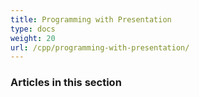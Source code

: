```yaml
---
title: Programming with Presentation
type: docs
weight: 20
url: /cpp/programming-with-presentation/
---
```


### **Articles in this section**

